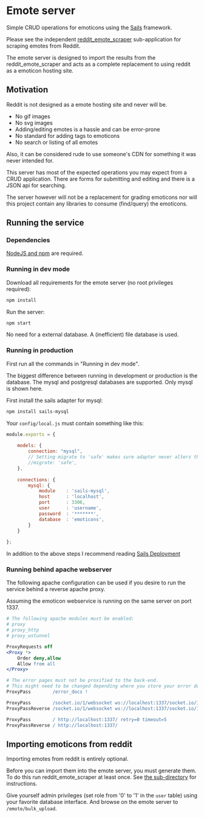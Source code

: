 # Emote server

Simple CRUD operations for emoticons using the [Sails](http://sailsjs.org) framework.

Please see the independent [reddit_emote_scraper](reddit_emote_scraper) sub-application for scraping emotes from Reddit.

The emote server is designed to import the results from the reddit_emote_scraper and acts as a complete replacement to using reddit as a emoticon hosting site.

## Motivation

Reddit is not designed as a emote hosting site and never will be.

* No gif images
* No svg images
* Adding/editing emotes is a hassle and can be error-prone
* No standard for adding tags to emoticons
* No search or listing of all emotes

Also, it can be considered rude to use someone's CDN for something it was never intended for.

This server has most of the expected operations you may expect from a CRUD application. There are forms for submitting and editing and there is a JSON api for searching.

The server however will not be a replacement for grading emoticons nor will this project contain any libraries to consume (find/query) the emoticons.

## Running the service

### Dependencies

[NodeJS and npm](https://nodejs.org/download/) are required.

### Running in dev mode

Download all requirements for the emote server (no root privileges required):

```bash
npm install
```

Run the server:

```bash
npm start
```

No need for a external database. A (inefficient) file database is used.

### Running in production

First run all the commands in "Running in dev mode".

The biggest difference between running in development or production is the database. The mysql and postgresql databases are supported. Only mysql is shown here.

First install the sails adapter for mysql:

```bash
npm install sails-mysql
```

Your `config/local.js` must contain something like this:

```javascript
module.exports = {
    
    models: {
        connection: "mysql",
        // Setting migrate to 'safe' makes sure adapter never alters the tables
        //migrate: 'safe',
    },
    
    connections: {
        mysql: {
            module    : 'sails-mysql',
            host      : 'localhost',
            port      : 3306,
            user      : 'username',
            password  : '*******',
            database  : 'emoticons',
        }
    }
    
};
```

In addition to the above steps I recommend reading [Sails Deployment](http://sailsjs.org/#/documentation/concepts/Deployment)

### Running behind apache webserver

The following apache configuration can be used if you desire to run the service behind a reverse apache proxy.

Assuming the emoticon webservice is running on the same server on port 1337.

```apache
# The following apache modules must be enabled:
# proxy
# proxy_http
# proxy_wstunnel

ProxyRequests off
<Proxy *>
    Order deny,allow
    Allow from all
</Proxy>

# The error pages must not be proxified to the back-end.
# This might need to be changed depending where you store your error docs.
ProxyPass        /error_docs !

ProxyPass        /socket.io/1/websocket ws://localhost:1337/socket.io/1/websocket retry=0 timeout=5
ProxyPassReverse /socket.io/1/websocket ws://localhost:1337/socket.io/1/websocket

ProxyPass        / http://localhost:1337/ retry=0 timeout=5
ProxyPassReverse / http://localhost:1337/
```

## Importing emoticons from reddit

Importing emotes from reddit is entirely optional.

Before you can import them into the emote server, you must generate them. To do this run reddit_emote_scraper at least once. See [the sub-directory](reddit_emote_scraper) for instructions.

Give yourself admin privileges (set role from '0' to '1' in the `user` table) using your favorite database interface. And browse on the emote server to `/emote/bulk_upload`.



